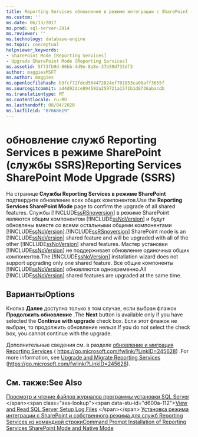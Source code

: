 ```yaml
---
title: Reporting Services обновление в режиме интеграции с SharePoint (SSRS) | Документация Майкрософт
ms.custom: ''
ms.date: 06/13/2017
ms.prod: sql-server-2014
ms.reviewer: ''
ms.technology: database-engine
ms.topic: conceptual
helpviewer_keywords:
- SharePoint Mode [Reporting Services]
- Upgrade SharePoint Mode [Reporting Services]
ms.assetid: 5f73fb9d-86bb-4d9e-8a8e-37b59d735df3
author: maggiesMSFT
ms.author: maggies
ms.openlocfilehash: b3fcf72fdcd564472824ef701853ca08aff3655f
ms.sourcegitcommit: ad4d92dce894592a259721a1571b1d8736abacdb
ms.translationtype: MT
ms.contentlocale: ru-RU
ms.lasthandoff: 08/04/2020
ms.locfileid: "87668619"
---
```

# <a name="reporting-services-sharepoint-mode-upgrade-ssrs"></a><span data-ttu-id="d600a-102">обновление служб Reporting Services в режиме SharePoint (службы SSRS)</span><span class="sxs-lookup"><span data-stu-id="d600a-102">Reporting Services SharePoint Mode Upgrade (SSRS)</span></span>
  <span data-ttu-id="d600a-103">На странице **Службы Reporting Services в режиме SharePoint** подтвердите обновление всех общих компонентов.</span><span class="sxs-lookup"><span data-stu-id="d600a-103">Use the **Reporting Services SharePoint Mode** page to confirm the upgrade of all shared features.</span></span> <span data-ttu-id="d600a-104">Службы [!INCLUDE[ssRSnoversion](../../includes/ssrsnoversion-md.md)] в режиме SharePoint являются общим компонентом [!INCLUDE[ssNoVersion](../../includes/ssnoversion-md.md)] и будут обновлены вместе со всеми остальными общими компонентами [!INCLUDE[ssNoVersion](../../includes/ssnoversion-md.md)].</span><span class="sxs-lookup"><span data-stu-id="d600a-104">[!INCLUDE[ssRSnoversion](../../includes/ssrsnoversion-md.md)] SharePoint mode is an [!INCLUDE[ssNoVersion](../../includes/ssnoversion-md.md)] shared feature and will be upgraded with all of the other [!INCLUDE[ssNoVersion](../../includes/ssnoversion-md.md)] shared features.</span></span> <span data-ttu-id="d600a-105">Мастер установки [!INCLUDE[ssNoVersion](../../includes/ssnoversion-md.md)] не поддерживает обновление одиночных общих компонентов.</span><span class="sxs-lookup"><span data-stu-id="d600a-105">The [!INCLUDE[ssNoVersion](../../includes/ssnoversion-md.md)] installation wizard does not support upgrading only one shared feature.</span></span> <span data-ttu-id="d600a-106">Все общие компоненты [!INCLUDE[ssNoVersion](../../includes/ssnoversion-md.md)] обновляются одновременно.</span><span class="sxs-lookup"><span data-stu-id="d600a-106">All [!INCLUDE[ssNoVersion](../../includes/ssnoversion-md.md)] shared features are upgraded at the same time.</span></span>  
  
## <a name="options"></a><span data-ttu-id="d600a-107">Варианты</span><span class="sxs-lookup"><span data-stu-id="d600a-107">Options</span></span>  
 <span data-ttu-id="d600a-108">Кнопка **Далее** доступна только в том случае, если выбран флажок **Продолжить обновление** .</span><span class="sxs-lookup"><span data-stu-id="d600a-108">The **Next** button is available only if you have selected the **Continue with upgrade** check box.</span></span> <span data-ttu-id="d600a-109">Если этот флажок не выбран, то продолжить обновление нельзя.</span><span class="sxs-lookup"><span data-stu-id="d600a-109">If you do not select the check box, you cannot continue with the upgrade.</span></span>  
  
 <span data-ttu-id="d600a-110">Дополнительные сведения см. в разделе [обновление и миграция Reporting Services](https://go.microsoft.com/fwlink/?LinkID=245628) ( https://go.microsoft.com/fwlink/?LinkID=245628) .</span><span class="sxs-lookup"><span data-stu-id="d600a-110">For more information, see [Upgrade and Migrate Reporting Services](https://go.microsoft.com/fwlink/?LinkID=245628) (https://go.microsoft.com/fwlink/?LinkID=245628).</span></span>  
  
## <a name="see-also"></a><span data-ttu-id="d600a-111">См. также:</span><span class="sxs-lookup"><span data-stu-id="d600a-111">See Also</span></span>  
 <span data-ttu-id="d600a-112">[Просмотр и чтение файлов журналов программы установки SQL Server](https://technet.microsoft.com/library/ms143702\(v=sql.110\).aspx) </span><span class="sxs-lookup"><span data-stu-id="d600a-112">[View and Read SQL Server Setup Log Files](https://technet.microsoft.com/library/ms143702\(v=sql.110\).aspx) </span></span>  
 [<span data-ttu-id="d600a-113">Установка режима интеграции с SharePoint и собственного режима для служб Reporting Services из командной строки</span><span class="sxs-lookup"><span data-stu-id="d600a-113">Command Prompt Installation of Reporting Services SharePoint Mode and Native Mode</span></span>](https://go.microsoft.com/fwlink/?LinkId=217620)  
  
  
